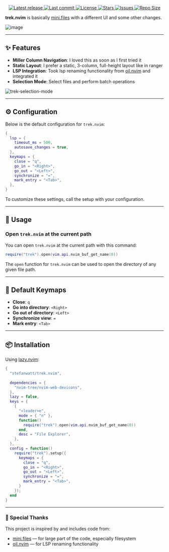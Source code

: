 <div align="center"><p>
    <a href="https://github.com/stefanwatt/trek.nvim/releases/latest">
      <img alt="Latest release" src="https://img.shields.io/github/v/release/stefanwatt/trek.nvim?style=for-the-badge&logo=starship&color=C9CBFF&logoColor=D9E0EE&labelColor=302D41&include_prerelease&sort=semver" />
    </a>
    <a href="https://github.com/stefanwatt/trek.nvim/pulse">
      <img alt="Last commit" src="https://img.shields.io/github/last-commit/stefanwatt/trek.nvim?style=for-the-badge&logo=starship&color=8bd5ca&logoColor=D9E0EE&labelColor=302D41"/>
    </a>
    <a href="https://github.com/stefanwatt/trek.nvim/blob/main/LICENSE">
      <img alt="License" src="https://img.shields.io/github/license/stefanwatt/trek.nvim?style=for-the-badge&logo=starship&color=ee999f&logoColor=D9E0EE&labelColor=302D41" />
    </a>
    <a href="https://github.com/stefanwatt/trek.nvim/stargazers">
      <img alt="Stars" src="https://img.shields.io/github/stars/stefanwatt/trek.nvim?style=for-the-badge&logo=starship&color=c69ff5&logoColor=D9E0EE&labelColor=302D41" />
    </a>
    <a href="https://github.com/stefanwatt/trek.nvim/issues">
      <img alt="Issues" src="https://img.shields.io/github/issues/stefanwatt/trek.nvim?style=for-the-badge&logo=bilibili&color=F5E0DC&logoColor=D9E0EE&labelColor=302D41" />
    </a>
    <a href="https://github.com/stefanwatt/trek.nvim">
      <img alt="Repo Size" src="https://img.shields.io/github/repo-size/stefanwatt/trek.nvim?color=%23DDB6F2&label=SIZE&logo=codesandbox&style=for-the-badge&logoColor=D9E0EE&labelColor=302D41" />
    </a>
   </div>

**trek.nvim** is basically [mini.files](https://github.com/echasnovski/mini.files) with a different UI and some other changes.

![image](https://github.com/user-attachments/assets/29dbc53e-42c6-4337-b62c-ad5aec9d9822)

---

## ✨ Features

- **Miller Column Navigation**: I loved this as soon as I first tried it
- **Static Layout**: I prefer a static, 3-column, full-height layout like in ranger
- **LSP Integration**: Took lsp renaming functionality from [oil.nvim](https://github.com/stevearc/oil.nvim) and integrated it
- **Selection Mode**: Select files and perform batch operations


![trek-selection-mode](https://github.com/user-attachments/assets/49d008d5-8727-4f03-b5da-5737c7fb30de)


---

## ⚙️ Configuration

Below is the default configuration for `trek.nvim`:

```lua
{
  lsp = {
    timeout_ms = 500,
    autosave_changes = true,
  },
  keymaps = {
    close = "q",
    go_in = "<Right>",
    go_out = "<Left>",
    synchronize = "=",
    mark_entry = "<Tab>",
  },
}
```
To customize these settings, call the setup with your configuration.

---

## 🚀 Usage

### Open `trek.nvim` at the current path

You can open `trek.nvim` at the current path with this command:

```lua
require("trek").open(vim.api.nvim_buf_get_name(0))
```

The `open` function for `trek.nvim` can be used to open the directory of any given file path.

---

## 🔑 Default Keymaps
- **Close**: `q`
- **Go into directory**: `<Right>`
- **Go out of directory**: `<Left>`
- **Synchronize view**: `=`
- **Mark entry**: `<Tab>`

---

## 📦 Installation

Using [lazy.nvim](https://github.com/folke/lazy.nvim):

```lua
{
  "stefanwatt/trek.nvim",
  
  dependencies = {
    "nvim-tree/nvim-web-devicons",
  },
  lazy = false,
  keys = {
    {
      "<leader>e",
      mode = { "n" },
      function()
        require("trek").open(vim.api.nvim_buf_get_name(0))
      end,
      desc = "File Explorer",
    },
  },
  config = function()
    require("trek").setup({
      keymaps = {
        close = "q",
        go_in = "<Right>",
        go_out = "<Left>",
        synchronize = "=",
        mark_entry = "<Tab>",
      }
    });
  end
}
```

---


### 🙏 Special Thanks

This project is inspired by and includes code from:
- [mini.files](https://github.com/echasnovski/mini.nvim/tree/main/readmes/mini-files.md) — for large part of the code, especially filesystem
- [oil.nvim](https://github.com/stevearc/oil.nvim) — for LSP renaming functionality
